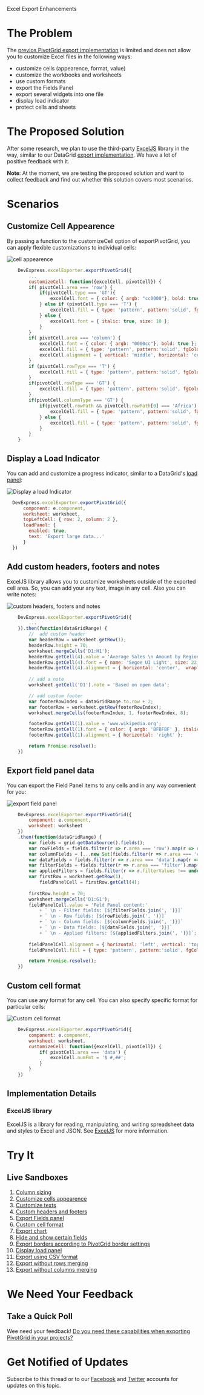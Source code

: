 Excel Export Enhancements

# The Problem

The [previos PivotGrid export implementation](https://js.devexpress.com/Documentation/ApiReference/UI_Widgets/dxPivotGrid/Configuration/export/) is limited and does not allow you to customize Excel files in the following ways:

- customize cells (appearence, format, value)
- customize the workbooks and worksheets
- use custom formats
- export the Fields Panel
- export several widgets into one file
- display load indicator
- protect cells and sheets

# The Proposed Solution

After some research, we plan to use the third-party [ExcelJS](https://github.com/exceljs/exceljs) library in the way, similar to our DataGrid [export  implementation](https://js.devexpress.com/Demos/WidgetsGallery/Demo/DataGrid/ExcelJSOverview/React/Light/). We have a lot of positive feedback with it. 

**Note**: At the moment, we are testing the proposed solution and want to collect feedback and find out whether this solution covers most scenarios. 

# Scenarios

## Customize Cell Appearence
By passing a function to the customizeCell option of exportPivotGrid, you can apply flexible customizations to individual cells:

![cell appearence](https://user-images.githubusercontent.com/57402891/83850819-2467eb80-a71a-11ea-88d2-db4f204a57f4.png)

```js
    DevExpress.excelExporter.exportPivotGrid({
        ...
        customizeCell: function({excelCell, pivotCell}) {
        if( pivotCell.area === 'row') {
            if(pivotCell.type === 'GT'){
                excelCell.font = { color: { argb: "cc0000"}, bold: true };
            } else if (pivotCell.type === 'T') {
                excelCell.fill = { type: 'pattern', pattern:'solid', fgColor: { argb:'94FF82'} }
            } else {
                excelCell.font = { italic: true, size: 10 };
            }
        }
        if( pivotCell.area === 'column') {
            excelCell.font = { color: { argb: "0000cc"}, bold: true };
            excelCell.fill = { type: 'pattern', pattern:'solid', fgColor: { argb:'FFFF5E'} }
            excelCell.alignment = { vertical: 'middle', horizontal: 'center' };                      
        }
        if (pivotCell.rowType === 'T') {
            excelCell.fill = { type: 'pattern', pattern:'solid', fgColor: { argb:'94FF82'} }
        }
        if(pivotCell.rowType === 'GT') {
            excelCell.fill = { type: 'pattern', pattern:'solid', fgColor: { argb:'5EFF5E'} }
        }
        if(pivotCell.columnType === 'GT') {
            if(pivotCell.rowPath && pivotCell.rowPath[0] === 'Africa') {
                excelCell.fill = { type: 'pattern', pattern:'solid', fgColor: { argb:'B6FF19'} }
            } else {
                excelCell.fill = { type: 'pattern', pattern:'solid', fgColor: { argb:'5EFF5E'} }
            }
        }
    }
```

## Display a Load Indicator
You can add and customize a progress indicator, similar to a DataGrid's [load panel](https://js.devexpress.com/Documentation/ApiReference/UI_Widgets/dxDataGrid/Configuration/loadPanel/):

![Display a load Indicator](https://user-images.githubusercontent.com/57402891/84038980-41661e00-a9a9-11ea-838b-f93a8ebad4f2.png)

```js
  DevExpress.excelExporter.exportPivotGrid({
	  component: e.component,
	  worksheet: worksheet,
	  topLeftCell: { row: 2, column: 2 },
	  loadPanel: {
		enabled: true,
		text: 'Export large data...'
	  }
  })
```


## Add custom headers, footers and notes
ExcelJS library allows you to customize worksheets outside of the exported cell area. So, you can add your any text, image in any cell. Also you can write notes:

![custom headers, footers and notes](https://user-images.githubusercontent.com/57402891/83887298-ee922980-a750-11ea-815b-f7e7135d25f1.png)

```js
    DevExpress.excelExporter.exportPivotGrid({
        ...
    }).then(function(dataGridRange) {
        //  add custom header
        var headerRow = worksheet.getRow(1);
        headerRow.height = 70; 
        worksheet.mergeCells('D1:H1');
        headerRow.getCell(4).value = 'Average Sales \n Amount by Region';
        headerRow.getCell(4).font = { name: 'Segoe UI Light', size: 22, bold: true };
        headerRow.getCell(4).alignment = { horizontal: 'center',  wrapText: true };
        
        // add a note
        worksheet.getCell('D1').note = 'Based on open data';

        // add custom footer
        var footerRowIndex = dataGridRange.to.row + 2;
        var footerRow = worksheet.getRow(footerRowIndex);
        worksheet.mergeCells(footerRowIndex, 1, footerRowIndex, 8);

        footerRow.getCell(1).value = 'www.wikipedia.org';
        footerRow.getCell(1).font = { color: { argb: 'BFBFBF' }, italic: true };
        footerRow.getCell(1).alignment = { horizontal: 'right' };

        return Promise.resolve();
    })
```

## Export field panel data
You can export the Field Panel items to any cells and in any way convenient for you:

![export field panel](https://user-images.githubusercontent.com/57402891/84037703-a15bc500-a9a7-11ea-92b7-fb11dbb73c5a.png)

```js
    DevExpress.excelExporter.exportPivotGrid({
        component: e.component,
        worksheet: worksheet
    })
    .then(function(dataGridRange) {
        var fields = grid.getDataSource().fields();      
        var rowFields = fields.filter(r => r.area === 'row').map(r => r.dataField);
        var columnFields = [...new Set(fields.filter(r => r.area === 'column').map(r => r.dataField))];
        var dataFields = fields.filter(r => r.area === 'data').map(r => `[${r.summaryType}(${r.dataField}])`);        
        var filterFields = fields.filter(r => r.area === 'filter').map(r => r.dataField);
        var appliedFilters = fields.filter(r => r.filterValues !== undefined).map(r => `[${r.dataField}:${r.filterValues}]`);
        var firstRow = worksheet.getRow(1),
            fieldPanelCell = firstRow.getCell(4);
    
        firstRow.height = 70;
        worksheet.mergeCells('D1:G1');
        fieldPanelCell.value = 'Feld Panel content:'
            + ` \n - Filter fields: [${filterFields.join(', ')}]`              
            + ` \n - Row fields: [${rowFields.join(', ')}]`
            + ` \n - Column fields: [${columnFields.join(', ')}]`
            + ` \n - Data fields: [${dataFields.join(', ')}]`
            + ` \n - Applied filters: [${appliedFilters.join(', ')}]`;
    
        fieldPanelCell.alignment = { horizontal: 'left', vertical: 'top',  wrapText: true };
        fieldPanelCell.fill = { type: 'pattern', pattern:'solid', fgColor: { argb:'FFD905'}};

        return Promise.resolve();
    }) 
```

## Custom cell format
You can use any format for any cell. You can also specify specific format for particular cells:

![Custom cell format](https://user-images.githubusercontent.com/57402891/84011112-54afc400-a97e-11ea-917d-e29ba7feca2d.png)
```js
    DevExpress.excelExporter.exportPivotGrid({
        component: e.component,
        worksheet: worksheet,
        customizeCell: function({excelCell, pivotCell}) {
            if( pivotCell.area === 'data') {
                excelCell.numFmt = '$ #,##';
            }
        }        
    })
```



## Implementation Details

### ExcelJS library

ExcelJS is a library for reading, manipulating, and writing spreadsheet data and styles to Excel and JSON. See [ExcelJS](https://github.com/exceljs/exceljs) for more information.

# Try It

## Live Sandboxes

1. [Column sizing](https://codepen.io/EugeniyKiyashko/pen/LYGYzwQ)
1. [Customize cells appearence](https://codepen.io/SNovikov/pen/BajBgrj)
1. [Customize texts](https://codepen.io/EugeniyKiyashko/pen/mdVdqBY)
1. [Custom headers and footers](https://codepen.io/SNovikov/pen/BajBgrj)
1. [Export Fields panel](https://codepen.io/SNovikov/pen/zYrxmMr)
1. [Custom cell format](https://codepen.io/SNovikov/pen/pogvVmZ)
1. [Export chart](https://codepen.io/SNovikov/pen/XWXmXVZ)
1. [Hide and show certain fields](https://codepen.io/EugeniyKiyashko/pen/vYLEEdL)
1. [Export borders according to PivotGrid border settings](https://codepen.io/EugeniyKiyashko/pen/pogJEqa)
1. [Display load panel](https://codepen.io/EugeniyKiyashko/pen/yLeNVNx)
1. [Export using CSV format](https://codepen.io/EugeniyKiyashko/pen/xxZGREK)
1. [Export without rows merging](https://codepen.io/EugeniyKiyashko/pen/dyGogby)
1. [Export without columns merging](https://codepen.io/EugeniyKiyashko/pen/OJMyMYX)

# We Need Your Feedback

## Take a Quick Poll
Wee need your feedback! [Do you need these capabilities when exporting PivotGrid in your projects?](https://docs.google.com/forms/d/17nP7HiGe5ILj1mK7Tjn6vojNJMIGUDdufdeDh6K547g/viewform?usp=sf_link)

# Get Notified of Updates

Subscribe to this thread or to our [Facebook](https://www.facebook.com/DevExpress.DevExtreme/) and [Twitter](https://twitter.com/devextreme) accounts for updates on this topic.
